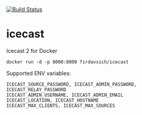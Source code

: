 [![Build Status](https://travis-ci.org/firdavsich/icecast.svg?branch=master)](https://travis-ci.org/firdavsich/icecast)
# icecast
Icecast 2 for Docker
```
docker run -d -p 8000:8000 firdavsich/icecast
```
Supported ENV variables:

```
ICECAST_SOURCE_PASSWORD, ICECAST_ADMIN_PASSWORD, ICECAST_RELAY_PASSWORD
ICECAST_ADMIN_USERNAME, ICECAST_ADMIN_EMAIL
ICECAST_LOCATION, ICECAST_HOSTNAME
ICECAST_MAX_CLIENTS, ICECAST_MAX_SOURCES
```
